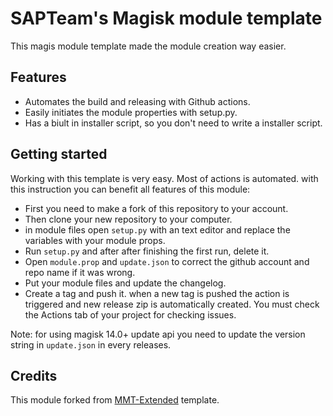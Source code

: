 # SAPTeam's Magisk module template
This magis module template made the module creation way easier.

## Features
- Automates the build and releasing with Github actions.
- Easily initiates the module properties with setup.py.
- Has a biult in installer script, so you don't need to write a installer script.

## Getting started
Working with this template is very easy. Most of actions is automated. with this instruction you can benefit all features of this module:
- First you need to make a fork of this repository to your account.
- Then clone your new repository to your computer.
- in module files open `setup.py` with an text editor and replace the variables with your module props.
- Run `setup.py` and after after finishing the first run, delete it.
- Open `module.prop` and `update.json` to correct the github account and repo name if it was wrong.
- Put your module files and update the changelog.
- Create a tag and push it. when a new tag is pushed the action is triggered and new release zip is automatically created.
You must check the Actions tab of your project for checking issues.

Note: for using magisk 14.0+ update api you need to update the version string in `update.json` in every releases.

## Credits
This module forked from [MMT-Extended](https://github.com/Zackptg5/MMT-Extended) template.
